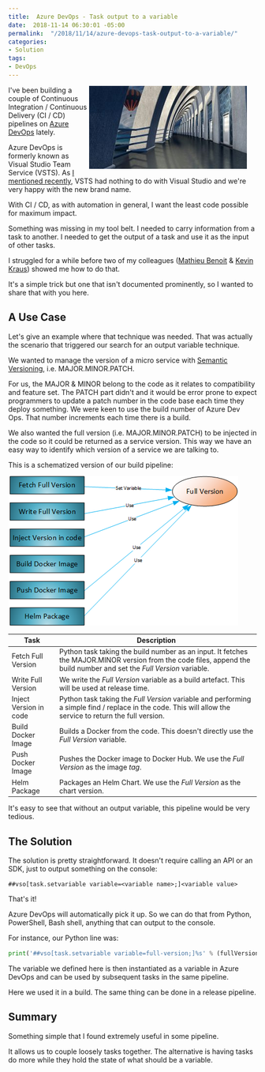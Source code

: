 ```yaml
---
title:  Azure DevOps - Task output to a variable
date:  2018-11-14 06:30:01 -05:00
permalink:  "/2018/11/14/azure-devops-task-output-to-a-variable/"
categories:
- Solution
tags:
- DevOps
---
```

<img style="float:right;padding-right:20px;" title="From http://pixabay.com" src="/assets/2018/11/azure-devops-task-output-to-a-variable/architecture-3357847_640-e1540928514340.jpg" />

I've been building a couple of Continuous Integration / Continuous Delivery (CI / CD) pipelines on <a href="https://docs.microsoft.com/en-us/azure/devops/user-guide/what-is-azure-devops-services?view=vsts">Azure DevOps</a> lately.

Azure DevOps is formerly known as Visual Studio Team Service (VSTS).  As <a href="https://vincentlauzon.com/2018/10/17/azure-dev-ops-ci-cd-pipelines-with-aks-lessons-learned/">I mentioned recently</a>, VSTS had nothing to do with Visual Studio and we're very happy with the new brand name.

With CI / CD, as with automation in general, I want the least code possible for maximum impact.

Something was missing in my tool belt.  I needed to carry information from a task to another.  I needed to get the output of a task and use it as the input of other tasks.

I struggled for a while before two of my colleagues (<a href="https://alwaysupalwayson.blogspot.com/">Mathieu Benoit</a> &amp; <a href="https://github.com/kwkraus">Kevin Kraus</a>) showed me how to do that.

It's a simple trick but one that isn't documented prominently, so I wanted to share that with you here.

<h2>A Use Case</h2>

Let's give an example where that technique was needed.  That was actually the scenario that triggered our search for an output variable technique.

We wanted to manage the version of a micro service with <a href="https://semver.org/">Semantic Versioning</a>, i.e. MAJOR.MINOR.PATCH.

For us, the MAJOR &amp; MINOR belong to the code as it relates to compatibility and feature set.  The PATCH part didn't and it would be error prone to expect programmers to update a patch number in the code base each time they deploy something.  We were keen to use the build number of Azure Dev Ops.  That number increments each time there is a build.

We also wanted the full version (i.e. MAJOR.MINOR.PATCH) to be injected in the code so it could be returned as a service version.  This way we have an easy way to identify which version of a service we are talking to.

This is a schematized version of our build pipeline:

<img src="/assets/2018/11/azure-devops-task-output-to-a-variable/version1.png" alt="Version management" />

<table>
<thead>
<tr>
  <th>Task</th>
  <th>Description</th>
</tr>
</thead>
<tbody>
<tr>
  <td>Fetch Full Version</td>
  <td>Python task taking the build number as an input.  It fetches the MAJOR.MINOR version from the code files, append the build number and set the <em>Full Version</em> variable.</td>
</tr>
<tr>
  <td>Write Full Version</td>
  <td>We write the <em>Full Version</em> variable as a build artefact.  This will be used at release time.</td>
</tr>
<tr>
  <td>Inject Version in code</td>
  <td>Python task taking the <em>Full Version</em> variable and performing a simple find / replace in the code.  This will allow the service to return the full version.</td>
</tr>
<tr>
  <td>Build Docker Image</td>
  <td>Builds a Docker from the code.  This doesn't directly use the <em>Full Version</em> variable.</td>
</tr>
<tr>
  <td>Push Docker Image</td>
  <td>Pushes the Docker image to Docker Hub.  We use the <em>Full Version</em> as the image <em>tag</em>.</td>
</tr>
<tr>
  <td>Helm Package</td>
  <td>Packages an Helm Chart.  We use the <em>Full Version</em> as the chart version.</td>
</tr>
</tbody>
</table>

It's easy to see that without an output variable, this pipeline would be very tedious.

<h2>The Solution</h2>

The solution is pretty straightforward.  It doesn't require calling an API or an SDK, just to output something on the console:

```text
##vso[task.setvariable variable=<variable name>;]<variable value>
```

That's it!

Azure DevOps will automatically pick it up.  So we can do that from Python, PowerShell, Bash shell, anything that can output to the console.

For instance, our Python line was:

```python
print('##vso[task.setvariable variable=full-version;]%s' % (fullVersion))
```

The variable we defined here is then instantiated as a variable in Azure DevOps and can be used by subsequent tasks in the same pipeline.

Here we used it in a build.  The same thing can be done in a release pipeline.

<h2>Summary</h2>

Something simple that I found extremely useful in some pipeline.

It allows us to couple loosely tasks together.  The alternative is having tasks do more while they hold the state of what should be a variable.